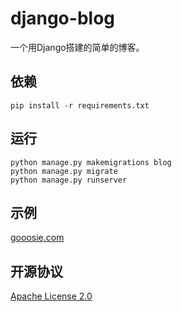 # django-blog

一个用Django搭建的简单的博客。

## 依赖

```shell
pip install -r requirements.txt
```

## 运行

```shell
python manage.py makemigrations blog
python manage.py migrate
python manage.py runserver
```

## 示例

[gooosie.com](https://gooosie.com/)

## 开源协议

[Apache License 2.0](/LICENSE)